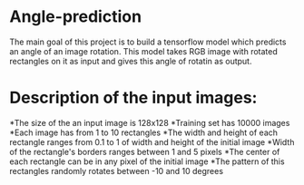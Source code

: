 # Angle-prediction
The main goal of this project is to build a tensorflow model which predicts an angle of an image rotation. This model takes RGB image with rotated rectangles on it as input and gives this angle of rotatin as output.
# Description of the input images:
  *The size of the an input image is 128x128
  *Training set has 10000 images
  *Each image has from 1 to 10 rectangles
  *The width and height of each rectangle ranges from 0.1 to 1 of width and height of the initial image
  *Width of the rectangle's borders ranges between 1 and 5 pixels
  *The center of each rectangle can be in any pixel of the initial image
  *The pattern of this rectangles randomly rotates between -10 and 10 degrees

